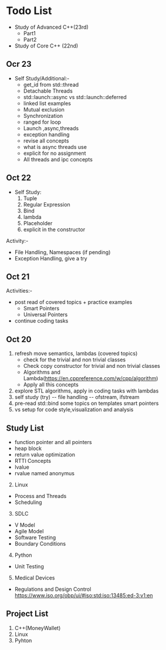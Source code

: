 # Todo List
* Study of Advanced C++(23rd)
    - Part1
    - Part2
* Study of Core C++ (22nd)

## Ocr 23
* Self Study/Additional:-
    * get_id from std::thread
    * Detachable Threads
    * std::launch::async vs  std::launch::deferred
    * linked list examples
    * Mutual exclusion
    * Synchronization
    * ranged for loop
    * Launch ,async,threads
    * exception handling
    * revise all concepts
    * what is async threads use
    * explicit for no assignment
    * All threads and ipc concepts

## Oct 22
* Self Study:
    1. Tuple
    2. Regular Expression
    3. Bind
    4. lambda
    5. Placeholder
    6. explicit in the constructor

Activity:-
* File Handling, Namespaces (if pending)
* Exception Handling, give a try


## Oct 21
Activities:-
* post read of covered topics + practice examples
    - Smart Pointers
    - Universal Pointers
* continue coding tasks

## Oct 20
1. refresh move semantics, lambdas (covered topics)
    * check for the trivial and non trivial classes
    * Check copy constructor for trivial and non trivial classes
    * Algorithms and Lambda(https://en.cppreference.com/w/cpp/algorithm)
    * Apply all this concepts  
2. explore STL algorithms, apply in coding tasks with lambdas
3. self study (try) -- file handling -- ofstream, ifstream
4. pre-read
    std::bind
    some topics on templates
    smart pointers
5. vs setup for code style,visualization and analysis


## Study List

* function pointer and all pointers
* heap block
* return value optimization
* RTTI Concepts
* lvalue
* rvalue
    named 
    anonymus

2. Linux
* Process and Threads
* Scheduling

3. SDLC
* V Model
* Agile Model
* Software Testing
* Boundary Conditions

4. Python
* Unit Testing

5. Medical Devices
* Regulations and Design Control
    https://www.iso.org/obp/ui/#iso:std:iso:13485:ed-3:v1:en

## Project List
1. C++(MoneyWallet)
2. Linux
3. Pyhton